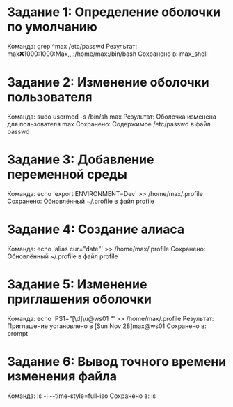# Задание 1: Определение оболочки по умолчанию
Команда: grep ^max /etc/passwd
Результат: max:x:1000:1000:Max,,,:/home/max:/bin/bash
Сохранено в: max_shell

# Задание 2: Изменение оболочки пользователя
Команда: sudo usermod -s /bin/sh max
Результат: Оболочка изменена для пользователя max
Сохранено: Содержимое /etc/passwd в файл passwd

# Задание 3: Добавление переменной среды
Команда: echo 'export ENVIRONMENT=Dev' >> /home/max/.profile
Сохранено: Обновлённый ~/.profile в файл profile

# Задание 4: Создание алиаса
Команда: echo 'alias cur="date"' >> /home/max/.profile
Сохранено: Обновлённый ~/.profile в файл profile

# Задание 5: Изменение приглашения оболочки
Команда: echo 'PS1="[\\d]\\u@ws01 "' >> /home/max/.profile
Результат: Приглашение установлено в [Sun Nov 28]max@ws01
Сохранено в: prompt

# Задание 6: Вывод точного времени изменения файла
Команда: ls -l --time-style=full-iso
Сохранено в: ls
 
